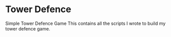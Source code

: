 # Tower Defence
Simple Tower Defence Game
This contains all the scripts I wrote to build my tower defence game.
